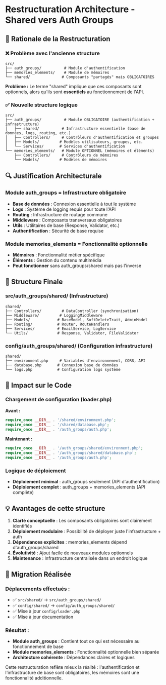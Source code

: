 # Restructuration Architecture - Shared vers Auth Groups

## 🎯 Rationale de la Restructuration

### ❌ **Problème avec l'ancienne structure**
```
src/
├── auth_groups/          # Module d'authentification
├── memories_elements/    # Module de mémoires
└── shared/              # Composants "partagés" mais OBLIGATOIRES
```

**Problème :** Le terme "shared" implique que ces composants sont optionnels, alors qu'ils sont **essentiels** au fonctionnement de l'API.

### ✅ **Nouvelle structure logique**
```
src/
├── auth_groups/          # Module OBLIGATOIRE (authentification + infrastructure)
│   ├── shared/          # Infrastructure essentielle (base de données, logs, routing, etc.)
│   ├── Controllers/     # Contrôleurs d'authentification et groupes
│   ├── Models/         # Modèles utilisateurs, groupes, etc.
│   └── Services/       # Services d'authentification
└── memories_elements/   # Module OPTIONNEL (mémoires et éléments)
    ├── Controllers/     # Contrôleurs de mémoires
    └── Models/         # Modèles de mémoires
```

## 🔍 **Justification Architecturale**

### Module auth_groups = Infrastructure obligatoire
- **Base de données** : Connexion essentielle à tout le système
- **Logs** : Système de logging requis pour toute l'API
- **Routing** : Infrastructure de routage commune
- **Middleware** : Composants transversaux obligatoires
- **Utils** : Utilitaires de base (Response, Validator, etc.)
- **Authentification** : Sécurité de base requise

### Module memories_elements = Fonctionnalité optionnelle
- **Mémoires** : Fonctionnalité métier spécifique
- **Éléments** : Gestion du contenu multimédia
- **Peut fonctionner** sans auth_groups/shared mais pas l'inverse

## 📁 **Structure Finale**

### **src/auth_groups/shared/** (Infrastructure)
```
shared/
├── Controllers/         # DataController (synchronisation)
├── Middleware/         # LoggingMiddleware
├── Models/            # BaseModel, SoftDeleteTrait, AdminModel
├── Routing/           # Router, RouteHandlers
├── Services/          # EmailService, LogService
└── Utils/             # Response, Validator, FileValidator
```

### **config/auth_groups/shared/** (Configuration infrastructure)
```
shared/
├── environment.php     # Variables d'environnement, CORS, API
├── database.php       # Connexion base de données
└── logs.php           # Configuration logs système
```

## 🔄 **Impact sur le Code**

### Chargement de configuration (loader.php)
**Avant :**
```php
require_once __DIR__ . '/shared/environment.php';
require_once __DIR__ . '/shared/database.php';
require_once __DIR__ . '/auth_groups/auth.php';
```

**Maintenant :**
```php
require_once __DIR__ . '/auth_groups/shared/environment.php';
require_once __DIR__ . '/auth_groups/shared/database.php';
require_once __DIR__ . '/auth_groups/auth.php';
```

### Logique de déploiement
- **Déploiement minimal** : auth_groups seulement (API d'authentification)
- **Déploiement complet** : auth_groups + memories_elements (API complète)

## 💡 **Avantages de cette structure**

1. **Clarté conceptuelle** : Les composants obligatoires sont clairement identifiés
2. **Déploiement modulaire** : Possibilité de déployer juste l'infrastructure + auth
3. **Dépendances explicites** : memories_elements dépend d'auth_groups/shared
4. **Évolutivité** : Ajout facile de nouveaux modules optionnels
5. **Maintenance** : Infrastructure centralisée dans un endroit logique

## 🔄 **Migration Réalisée**

### Déplacements effectués :
- ✅ `src/shared/` → `src/auth_groups/shared/`
- ✅ `config/shared/` → `config/auth_groups/shared/`
- ✅ Mise à jour `config/loader.php`
- ✅ Mise à jour documentation

### Résultat :
- **Module auth_groups** : Contient tout ce qui est nécessaire au fonctionnement de base
- **Module memories_elements** : Fonctionnalité optionnelle bien séparée
- **Architecture cohérente** : Dépendances claires et logiques

Cette restructuration reflète mieux la réalité : l'authentification et l'infrastructure de base sont obligatoires, les mémoires sont une fonctionnalité additionnelle.